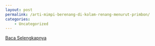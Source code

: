 ```yaml
---
layout: post
permalink: /arti-mimpi-berenang-di-kolam-renang-menurut-primbon/
categories:
    - Uncategorized
---
```


[Baca Selengkapnya](/08)